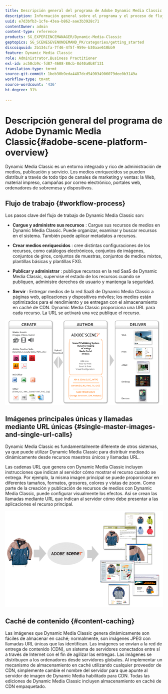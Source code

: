 ```yaml
---
title: Descripción general del programa de Adobe Dynamic Media Classic
description: Información general sobre el programa y el proceso de flujo de trabajo de Dynamic Media Classic.
uuid: e7d3bfb3-1cfe-43ea-b862-aae3b3928c71
contentOwner: admin
content-type: reference
products: SG_EXPERIENCEMANAGER/Dynamic-Media-Classic
geptopics: SG_SCENESEVENONDEMAND_PK/categories/getting_started
discoiquuid: 2b134cfa-7f46-4f5f-959e-b30aae610bb9
feature: Dynamic Media Classic
role: Administrator,Business Practitioner
exl-id: ac50cb9c-fd87-4608-80cb-8d40a0b8f131
translation-type: tm+mt
source-git-commit: 1beb30b9eda4487dcd549034906079dee0b3149a
workflow-type: tm+mt
source-wordcount: '436'
ht-degree: 31%

---
```


# Descripción general del programa de Adobe Dynamic Media Classic{#adobe-scene-platform-overview}

Dynamic Media Classic es un entorno integrado y rico de administración de medios, publicación y servicio. Los medios enriquecidos se pueden distribuir a través de todo tipo de canales de marketing y ventas: la Web, material impreso, campañas por correo electrónico, portales web, ordenadores de sobremesa y dispositivos.

## Flujo de trabajo  {#workflow-process}

Los pasos clave del flujo de trabajo de Dynamic Media Classic son:

* **Cargue y administre sus recursos** : Cargue sus recursos de medios en Dynamic Media Classic. Puede organizar, examinar y buscar recursos en el sistema. También puede aplicar metadatos a recursos.

* **Crear medios enriquecidos** : cree distintas configuraciones de los recursos, como catálogos electrónicos, conjuntos de imágenes, conjuntos de giros, conjuntos de muestras, conjuntos de medios mixtos, plantillas básicas y plantillas FXG.

* **Publicar y administrar** : publique recursos en la red SaaS de Dynamic Media Classic, supervise el estado de los recursos cuando se publiquen, administre derechos de usuario y mantenga la seguridad.

* **Servir** : Entregar medios de la red SaaS de Dynamic Media Classic a páginas web, aplicaciones y dispositivos móviles; los medios están optimizados para el rendimiento y se entregan con el almacenamiento en caché de CDN. Dynamic Media Classic proporciona una URL para cada recurso. La URL se activará una vez publique el recurso.

![El proceso de flujo de trabajo de Dynamic Media Classic](/help/assets/gs_workflow.png)

## Imágenes principales únicas y llamadas mediante URL únicas {#single-master-images-and-single-url-calls}

Dynamic Media Classic es fundamentalmente diferente de otros sistemas, ya que puede utilizar Dynamic Media Classic para distribuir medios dinámicamente desde recursos maestros únicos y llamadas URL.

Las cadenas URL que genera con Dynamic Media Classic incluyen instrucciones que indican al servidor cómo mostrar el recurso cuando se entrega. Por ejemplo, la misma imagen principal se puede proporcionar en diferentes tamaños, formatos, grosores, colores y vistas de zoom. Como parte de la creación y publicación de recursos de medios con Dynamic Media Classic, puede configurar visualmente los efectos. Así se crean las llamadas mediante URL que indican al servidor cómo debe presentar a las aplicaciones el recurso principal.

![Dynamic Media Classic puede entregar la misma imagen maestra a distintos medios en diferentes tamaños y formatos.](/help/assets/gs_dynamic_publishing.png)

## Caché de contenido {#content-caching}

Las imágenes que Dynamic Media Classic genera dinámicamente son fáciles de almacenar en caché; normalmente, son imágenes JPEG con llamadas URL únicas que las identifican. Las imágenes se envían a la red de entrega de contenido (CDN), un sistema de servidores conectados entre sí a través de Internet con el fin de agilizar las entregas. Las imágenes se distribuyen a los ordenadores desde servidores globales. Al implementar un mecanismo de almacenamiento en caché utilizando cualquier proveedor de CDN, simplemente cambie el nombre del servidor para que apunte al servidor de imagen de Dynamic Media habilitado para CDN. Todas las ediciones de Dynamic Media Classic incluyen almacenamiento en caché de CDN empaquetado.
